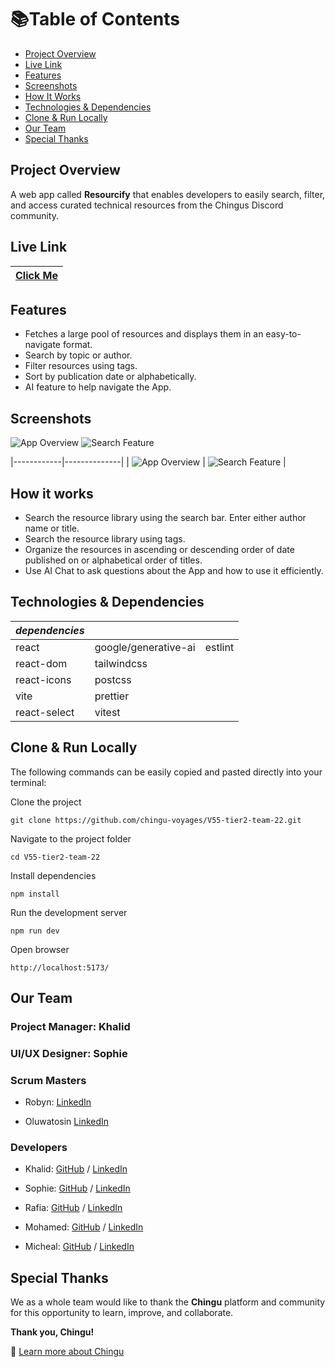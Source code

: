 # 📚Table of Contents

- [Project Overview](#project-overview)
- [Live Link](#live-link)
- [Features](#features)
- [Screenshots](#screenshots)
- [How It Works](#how-it-works)
- [Technologies & Dependencies](#technologies--dependencies)
- [Clone & Run Locally](#clone--run-locally)
- [Our Team](#our-team)
- [Special Thanks](#special-thanks)


## Project Overview

A web app called **Resourcify** that enables developers to easily search, filter, and access curated technical resources from the Chingus Discord community.

## Live Link

 | [**Click Me**](https://v55-team22.pages.dev/) |
|:-----------------------------------:|

## Features
- Fetches a large pool of resources and displays them in an easy-to-navigate format.
- Search by topic or author.
- Filter resources using tags.
- Sort by publication date or alphabetically.
- AI feature to help navigate the App.

## Screenshots

![App Overview](/frontend/public/app.png)
![Search Feature](/frontend/public/search.png)

|------------|--------------|
| ![App Overview](/frontend/public/app.png) | ![Search Feature](/frontend/public/search.png)   |


## How it works

- Search the resource library using the search bar. Enter either author name or title.
- Search the resource library using tags.
- Organize the resources in ascending or descending order of date published on or alphabetical order of titles.
- Use AI Chat to ask questions about the App and how to use it efficiently.

## Technologies & Dependencies

|***dependencies***  |                      |                  |
|--------------------|----------------------|------------------|
| react              | google/generative-ai | estlint          |
| react-dom          | tailwindcss          |                  |
| react-icons        | postcss              |                  |
| vite               | prettier             |                  |
| react-select       | vitest               |                  |


## Clone & Run Locally

The following commands can be easily copied and pasted directly into your terminal:

Clone the project

```git clone https://github.com/chingu-voyages/V55-tier2-team-22.git```

Navigate to the project folder

```cd V55-tier2-team-22```

Install dependencies

```npm install```

Run the development server

```npm run dev```

Open browser

```http://localhost:5173/```


## Our Team

### Project Manager:  Khalid

### UI/UX Designer: Sophie

### Scrum Masters

- Robyn: [LinkedIn](https://www.linkedin.com/in/robyn-joynt/)

- Oluwatosin [LinkedIn](https://www.linkedin.com/in/oluwatosin-awoniyi-8a48228a/)

### Developers

- Khalid: [GitHub](https://github.com/volumia) / [LinkedIn](https://www.linkedin.com/in/khalid-khogali/)

- Sophie: [GitHub](https://github.com/zofienora) / [LinkedIn](https://www.linkedin.com/in/sophie-nora-keil/)

- Rafia: [GitHub](https://github.com/rafia-farooq) / [LinkedIn](https://www.linkedin.com/in/rafia-farooq/)

- Mohamed: [GitHub](https://github.com/MohamedNabil720) / [LinkedIn](https://www.linkedin.com/in/muhammad--nabil/)

- Micheal: [GitHub](https://github.com/Izunnaya) / [LinkedIn](https://www.linkedin.com/in/michael-ugorji/)


## Special Thanks

We as a whole team would like to thank the **Chingu** platform and community for this opportunity to learn, improve, and collaborate.

**Thank you, Chingu!**

🔗 [Learn more about Chingu](https://www.chingu.io/)

